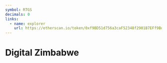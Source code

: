 ```yaml
---
symbol: RTGS
decimals: 0
links:
  - name: explorer
    url: https://etherscan.io/token/0xf9BD51d756a3caF52348f2901B7EFf9Bd03398E7
---
```


# Digital Zimbabwe
